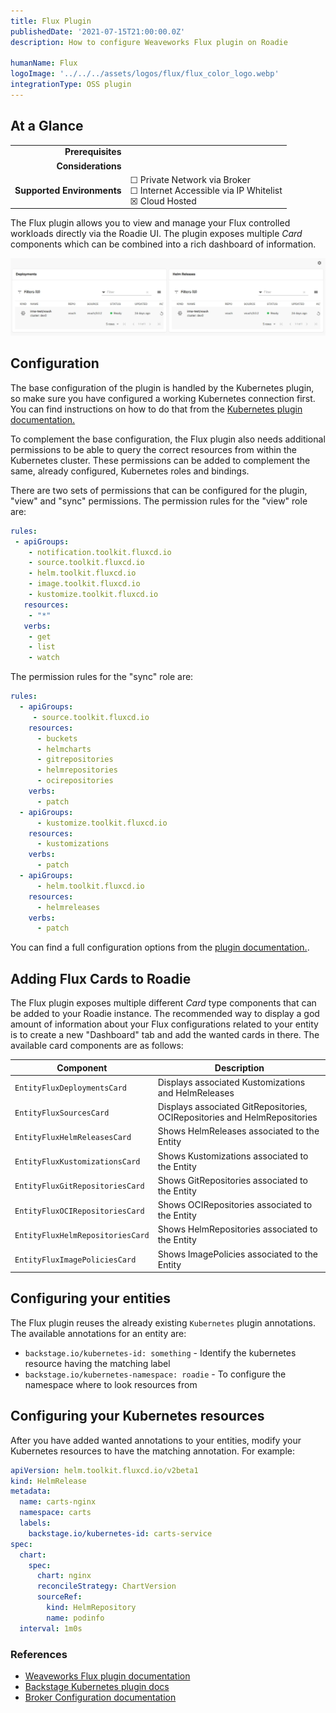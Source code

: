 ```yaml
---
title: Flux Plugin
publishedDate: '2021-07-15T21:00:00.0Z'
description: How to configure Weaveworks Flux plugin on Roadie

humanName: Flux
logoImage: '../../../assets/logos/flux/flux_color_logo.webp'
integrationType: OSS plugin
---
```


## At a Glance
| | |
|---: | --- |
| **Prerequisites** |  |
| **Considerations** |  |
| **Supported Environments** | ☐ Private Network via Broker <br /> ☐ Internet Accessible via IP Whitelist <br /> ☒ Cloud Hosted |

The Flux plugin allows you to view and manage your Flux controlled workloads directly via the Roadie UI. The plugin exposes multiple _Card_ components which can be combined into a rich dashboard of information. 

![Two cards from Flux plugin displaying information](./two-flux-cards.webp)

## Configuration

The base configuration of the plugin is handled by the Kubernetes plugin, so make sure you have configured a working Kubernetes connection first. You can find instructions on how to do that from the [Kubernetes plugin documentation.](/docs/integrations/kubernetes/)  

To complement the base configuration, the Flux plugin also needs additional permissions to be able to query the correct resources from within the Kubernetes cluster. These permissions can be added to complement the same, already configured, Kubernetes roles and bindings.

There are two sets of permissions that can be configured for the plugin, "view" and "sync" permissions. The permission rules for the "view" role are:

```yaml
rules:
 - apiGroups:
    - notification.toolkit.fluxcd.io
    - source.toolkit.fluxcd.io
    - helm.toolkit.fluxcd.io
    - image.toolkit.fluxcd.io
    - kustomize.toolkit.fluxcd.io
   resources:
    - "*"
   verbs:
    - get
    - list
    - watch
```

The permission rules for the "sync" role are:

```yaml
rules:
  - apiGroups:
     - source.toolkit.fluxcd.io
    resources:
      - buckets
      - helmcharts
      - gitrepositories
      - helmrepositories
      - ocirepositories
    verbs:
      - patch
  - apiGroups:
      - kustomize.toolkit.fluxcd.io
    resources:
      - kustomizations
    verbs:
      - patch
  - apiGroups:
      - helm.toolkit.fluxcd.io
    resources:
      - helmreleases
    verbs:
      - patch
```


You can find a full configuration options from the [plugin documentation.](https://github.com/weaveworks/weaveworks-backstage/tree/main/plugins/backstage-plugin-flux#readme).



## Adding Flux Cards to Roadie

The Flux plugin exposes multiple different _Card_ type components that can be added to your Roadie instance. The recommended way to display a god amount of information about your Flux configurations related to your entity is to create a new "Dashboard" tab and add the wanted cards in there. The available card components are as follows:

| Component                        | Description                                                               |
|----------------------------------|---------------------------------------------------------------------------|
| `EntityFluxDeploymentsCard`      | Displays associated Kustomizations and HelmReleases                       |
| `EntityFluxSourcesCard`          | Displays associated GitRepositories, OCIRepositories and HelmRepositories |
| `EntityFluxHelmReleasesCard`     | Shows HelmReleases associated to the Entity                               |
| `EntityFluxKustomizationsCard`   | Shows Kustomizations associated to the Entity                             |
| `EntityFluxGitRepositoriesCard`  | Shows GitRepositories associated to the Entity                            |
| `EntityFluxOCIRepositoriesCard`  | Shows OCIRepositories associated to the Entity                            |
| `EntityFluxHelmRepositoriesCard` | Shows HelmRepositories associated to the Entity                           |
| `EntityFluxImagePoliciesCard`    | Shows ImagePolicies associated to the Entity                              |


## Configuring your entities

The Flux plugin reuses the already existing `Kubernetes` plugin annotations. The available annotations for an entity are:
* `backstage.io/kubernetes-id: something` - Identify the kubernetes resource having the matching label
* `backstage.io/kubernetes-namespace: roadie` - To configure the namespace where to look resources from

## Configuring your Kubernetes resources

After you have added wanted annotations to your entities, modify your Kubernetes resources to have the matching annotation. For example:

```yaml
apiVersion: helm.toolkit.fluxcd.io/v2beta1
kind: HelmRelease
metadata:
  name: carts-nginx
  namespace: carts
  labels:
    backstage.io/kubernetes-id: carts-service
spec:
  chart:
    spec:
      chart: nginx
      reconcileStrategy: ChartVersion
      sourceRef:
        kind: HelmRepository
        name: podinfo
  interval: 1m0s
```


### References
* [Weaveworks Flux plugin documentation](https://github.com/weaveworks/weaveworks-backstage/tree/main/plugins/backstage-plugin-flux#readme)
* [Backstage Kubernetes plugin docs](https://backstage.io/docs/features/kubernetes/configuration#common-backstageiokubernetes-id-label)
* [Broker Configuration documentation](/docs/integrations/broker)

